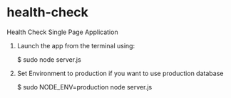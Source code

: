 health-check
============

Health Check Single Page Application

1) Launch the app from the terminal using:

    $ sudo node server.js

2) Set Environment to production if you want to use production database

    $ sudo NODE_ENV=production node server.js